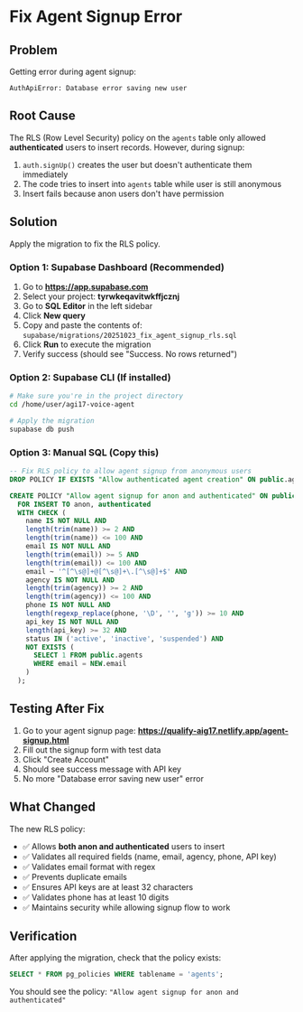 # Fix Agent Signup Error

## Problem
Getting error during agent signup:
```
AuthApiError: Database error saving new user
```

## Root Cause
The RLS (Row Level Security) policy on the `agents` table only allowed **authenticated** users to insert records. However, during signup:
1. `auth.signUp()` creates the user but doesn't authenticate them immediately
2. The code tries to insert into `agents` table while user is still anonymous
3. Insert fails because anon users don't have permission

## Solution
Apply the migration to fix the RLS policy.

### Option 1: Supabase Dashboard (Recommended)

1. Go to **https://app.supabase.com**
2. Select your project: **tyrwkeqavitwkffjcznj**
3. Go to **SQL Editor** in the left sidebar
4. Click **New query**
5. Copy and paste the contents of: `supabase/migrations/20251023_fix_agent_signup_rls.sql`
6. Click **Run** to execute the migration
7. Verify success (should see "Success. No rows returned")

### Option 2: Supabase CLI (If installed)

```bash
# Make sure you're in the project directory
cd /home/user/agi17-voice-agent

# Apply the migration
supabase db push
```

### Option 3: Manual SQL (Copy this)

```sql
-- Fix RLS policy to allow agent signup from anonymous users
DROP POLICY IF EXISTS "Allow authenticated agent creation" ON public.agents;

CREATE POLICY "Allow agent signup for anon and authenticated" ON public.agents
  FOR INSERT TO anon, authenticated
  WITH CHECK (
    name IS NOT NULL AND
    length(trim(name)) >= 2 AND
    length(trim(name)) <= 100 AND
    email IS NOT NULL AND
    length(trim(email)) >= 5 AND
    length(trim(email)) <= 100 AND
    email ~ '^[^\s@]+@[^\s@]+\.[^\s@]+$' AND
    agency IS NOT NULL AND
    length(trim(agency)) >= 2 AND
    length(trim(agency)) <= 100 AND
    phone IS NOT NULL AND
    length(regexp_replace(phone, '\D', '', 'g')) >= 10 AND
    api_key IS NOT NULL AND
    length(api_key) >= 32 AND
    status IN ('active', 'inactive', 'suspended') AND
    NOT EXISTS (
      SELECT 1 FROM public.agents
      WHERE email = NEW.email
    )
  );
```

## Testing After Fix

1. Go to your agent signup page: **https://qualify-aig17.netlify.app/agent-signup.html**
2. Fill out the signup form with test data
3. Click "Create Account"
4. Should see success message with API key
5. No more "Database error saving new user" error

## What Changed

The new RLS policy:
- ✅ Allows **both anon and authenticated** users to insert
- ✅ Validates all required fields (name, email, agency, phone, API key)
- ✅ Validates email format with regex
- ✅ Prevents duplicate emails
- ✅ Ensures API keys are at least 32 characters
- ✅ Validates phone has at least 10 digits
- ✅ Maintains security while allowing signup flow to work

## Verification

After applying the migration, check that the policy exists:

```sql
SELECT * FROM pg_policies WHERE tablename = 'agents';
```

You should see the policy: `"Allow agent signup for anon and authenticated"`
